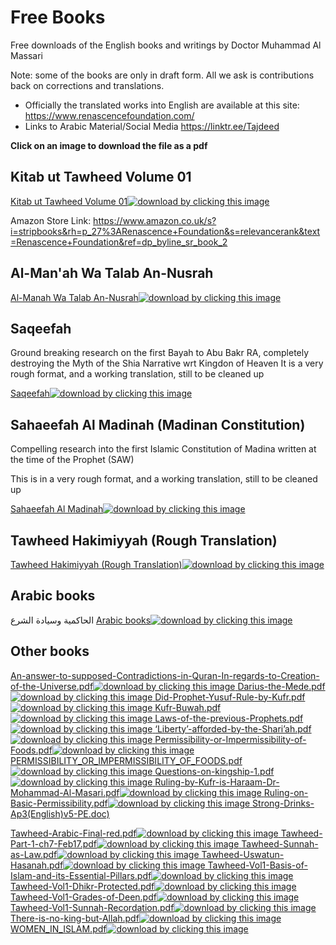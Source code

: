 

# Free Books

Free downloads of the English books and writings by Doctor Muhammad Al Massari

Note: some of the books are only in draft form. All we ask is contributions back on corrections and translations.

- Officially the translated works into English are available at this site: https://www.renascencefoundation.com/
- Links to Arabic Material/Social Media https://linktr.ee/Tajdeed

**Click on an image to download the file as a pdf**

## Kitab ut Tawheed Volume 01
<a href="Kitab_utTawheed-Vol-(01)-English-Final_Proof.pdf" download>Kitab ut Tawheed Volume 01<img src="Kitab_utTawheed-Vol-(01)-English-Final_Proof.pdf" alt="download by clicking this image">
</a>

Amazon Store Link:  https://www.amazon.co.uk/s?i=stripbooks&rh=p_27%3ARenascence+Foundation&s=relevancerank&text=Renascence+Foundation&ref=dp_byline_sr_book_2

## Al-Man'ah Wa Talab An-Nusrah
<a href="Al-ManahWaTalabAn-Nusrah-FINAL.pdf" download>Al-Manah Wa Talab An-Nusrah<img src="Al-ManahWaTalabAn-Nusrah-FINAL.pdf" alt="download by clicking this image">
</a>

## Saqeefah

Ground breaking research on the first Bayah to Abu Bakr RA, completely destroying the Myth of the Shia Narrative wrt Kingdon of Heaven
It is a very rough format, and a working translation, still to be cleaned up

<a href="Saqeefah-English-RoughTranslation-2022.pdf" download>Saqeefah<img src="Saqeefah-English-RoughTranslation-2022.pdf" alt="download by clicking this image">
</a>

## Sahaeefah Al Madinah (Madinan Constitution)

Compelling research into the first Islamic Constitution of Madina written at the time of the Prophet (SAW)

This is in a very rough format, and a working translation, still to be cleaned up

<a href="Saheefah-(MadinaConstitution)-Draft.pdf" download>Sahaeefah Al Madinah<img src="Saheefah-(MadinaConstitution)-Draft.pdf" alt="download by clicking this image">
</a>

## Tawheed Hakimiyyah (Rough Translation)

<a href="Al-HaakimiyahWaSiyaadatush-Shari-ROUGHTRANSLATION.pdf" download>Tawheed Hakimiyyah (Rough Translation)<img src="Al-HaakimiyahWaSiyaadatush-Shari-ROUGHTRANSLATION.pdf" alt="download by clicking this image">
</a>


## Arabic books
الحاكمية وسيادة الشرع
<a href="arabic-books.pdf" download>Arabic books<img src="arabic-books.pdf" alt="download by clicking this image">
</a>


## Other books
<a href="An-answer-to-supposed-Contradictions-in-Quran-In-regards-to-Creation-of-the-Universe.pdf" download>An-answer-to-supposed-Contradictions-in-Quran-In-regards-to-Creation-of-the-Universe.pdf<img src="An-answer-to-supposed-Contradictions-in-Quran-In-regards-to-Creation-of-the-Universe.pdf" alt="download by clicking this image">
</a>
<a href="Darius-the-Mede.pdf" download>Darius-the-Mede.pdf<img src="Darius-the-Mede.pdf" alt="download by clicking this image">
</a>
<a href="Did-Prophet-Yusuf-Rule-by-Kufr.pdf" download>Did-Prophet-Yusuf-Rule-by-Kufr.pdf<img src="Did-Prophet-Yusuf-Rule-by-Kufr.pdf" alt="download by clicking this image">
</a>
<a href="Kufr-Buwah.pdf" download>Kufr-Buwah.pdf<img src="Kufr-Buwah.pdf" alt="download by clicking this image">
</a>
<a href="Laws-of-the-previous-Prophets.pdf" download>Laws-of-the-previous-Prophets.pdf<img src="Laws-of-the-previous-Prophets.pdf" alt="download by clicking this image">
</a>
<a href="‘Liberty’-afforded-by-the-Shari’ah.pdf" download>‘Liberty’-afforded-by-the-Shari’ah.pdf<img src="‘Liberty’-afforded-by-the-Shari’ah.pdf" alt="download by clicking this image">
</a>
<a href="Permissibility-or-Impermissibility-of-Foods.pdf" download>Permissibility-or-Impermissibility-of-Foods.pdf<img src="Permissibility-or-Impermissibility-of-Foods.pdf" alt="download by clicking this image">
</a>
<a href="PERMISSIBILITY_OR_IMPERMISSIBILITY_OF_FOODS.pdf" download>PERMISSIBILITY_OR_IMPERMISSIBILITY_OF_FOODS.pdf<img src="PERMISSIBILITY_OR_IMPERMISSIBILITY_OF_FOODS.pdf" alt="download by clicking this image">
</a>
<a href="Questions-on-kingship-1.pdf" download>Questions-on-kingship-1.pdf<img src="Questions-on-kingship-1.pdf" alt="download by clicking this image">
</a>
<a href="Ruling-by-Kufr-is-Haraam-Dr-Mohammad-Al-Masari.pdf" download>Ruling-by-Kufr-is-Haraam-Dr-Mohammad-Al-Masari.pdf<img src="Ruling-by-Kufr-is-Haraam-Dr-Mohammad-Al-Masari.pdf" alt="download by clicking this image">
</a>
<a href="Ruling-on-Basic-Permissibility.pdf" download>Ruling-on-Basic-Permissibility.pdf<img src="Ruling-on-Basic-Permissibility.pdf" alt="download by clicking this image">
</a>
<a href="Strong-Drinks-Ap3(English)v5-PE.doc">Strong-Drinks-Ap3(English)v5-PE.doc)</a>

<a href="Tawheed-Arabic-Final-red.pdf" download>Tawheed-Arabic-Final-red.pdf<img src="Tawheed-Arabic-Final-red.pdf" alt="download by clicking this image">
</a>
<a href="Tawheed-Part-1-ch7-Feb17.pdf" download>Tawheed-Part-1-ch7-Feb17.pdf<img src="Tawheed-Part-1-ch7-Feb17.pdf" alt="download by clicking this image">
</a>
<a href="Tawheed-Sunnah-as-Law.pdf" download>Tawheed-Sunnah-as-Law.pdf<img src="Tawheed-Sunnah-as-Law.pdf" alt="download by clicking this image">
</a>
<a href="Tawheed-Uswatun-Hasanah.pdf" download>Tawheed-Uswatun-Hasanah.pdf<img src="Tawheed-Uswatun-Hasanah.pdf" alt="download by clicking this image">
</a>
<a href="Tawheed-Vol1-Basis-of-Islam-and-its-Essential-Pillars.pdf" download>Tawheed-Vol1-Basis-of-Islam-and-its-Essential-Pillars.pdf<img src="Tawheed-Vol1-Basis-of-Islam-and-its-Essential-Pillars.pdf" alt="download by clicking this image">
</a>
<a href="Tawheed-Vol1-Dhikr-Protected.pdf" download>Tawheed-Vol1-Dhikr-Protected.pdf<img src="Tawheed-Vol1-Dhikr-Protected.pdf" alt="download by clicking this image">
</a>
<a href="Tawheed-Vol1-Grades-of-Deen.pdf" download>Tawheed-Vol1-Grades-of-Deen.pdf<img src="Tawheed-Vol1-Grades-of-Deen.pdf" alt="download by clicking this image">
</a>
<a href="Tawheed-Vol1-Sunnah-Recordation.pdf" download>Tawheed-Vol1-Sunnah-Recordation.pdf<img src="Tawheed-Vol1-Sunnah-Recordation.pdf" alt="download by clicking this image">
</a>
<a href="There-is-no-king-but-Allah.pdf" download>There-is-no-king-but-Allah.pdf<img src="There-is-no-king-but-Allah.pdf" alt="download by clicking this image">
</a>
<a href="WOMEN_IN_ISLAM.pdf" download>WOMEN_IN_ISLAM.pdf<img src="WOMEN_IN_ISLAM.pdf" alt="download by clicking this image">
</a>



